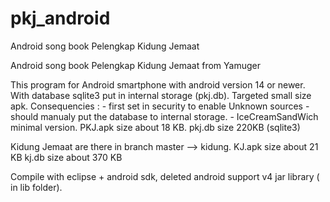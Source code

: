 # pkj_android
Android song book Pelengkap Kidung Jemaat

Android song book Pelengkap Kidung Jemaat from Yamuger

This program for Android smartphone with android version 14 or newer. 
With database sqlite3 put in internal storage (pkj.db). 
Targeted small size apk. 
Consequencies : - first set in security to enable Unknown sources
                - should manualy put the database to internal storage. 
                - IceCreamSandWich minimal version. 
PKJ.apk size about 18 KB. 
pkj.db size 220KB (sqlite3)

Kidung Jemaat are there in branch master --> kidung.
KJ.apk size about 21 KB 
kj.db size about 370 KB

Compile with eclipse + android sdk, deleted android support v4 jar library ( in lib folder).
